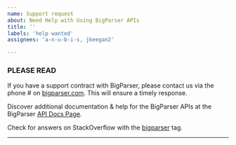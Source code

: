 ```yaml
---
name: Support request
about: Need Help with Using BigParser APIs
title: ''
labels: 'help wanted'
assignees: 'a-n-u-b-i-s, jkeegan2'

---
```


### PLEASE READ

If you have a support contract with BigParser, please contact us via the phone # on [bigparser.com](https://www.bigparser.com/). This will ensure a timely response.

Discover additional documentation & help for the BigParser APIs at the BigParser [API Docs Page](https://api.bigparser.com/).

Check for answers on StackOverflow with the [bigparser](http://stackoverflow.com/questions/tagged/bigparser) tag.

---
